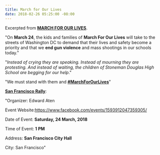 ```yaml
---
title: March for Our Lives
date: 2018-02-26 05:25:00 -08:00
---
```


Excerpted from [**MARCH FOR OUR LIVES**](https://www.marchforourlives.com/).

"On **March 24**, the kids and families of **March For Our Lives** will take to the streets of Washington DC to demand that their lives and safety become a priority and that we **end gun violence** and mass shootings in our schools today."

"*Instead of crying they are speaking. Instead of mourning they are protesting. And instead of waiting, the children of Stoneman Douglas High School are begging for our help*."

"We must stand with them and [**#MarchForOurLives**](https://www.google.com/search?q=%23MarchForOurLives&rlz=1C1CHBF_enUS755US755&oq=%23MarchForOurLives&aqs=chrome..69i57j69i61j69i60.782j0j4&sourceid=chrome&ie=UTF-8)"

[**San Francisco Rally**](https://www.facebook.com/events/1593912047359305):

"Organizer:  Edward Aten

Event Website:https://www.facebook.com/events/1593912047359305/

Date of Event:  **Saturday, 24 March, 2018**

Time of Event:  **1 PM** 

Address:  **San Francisco City Hall**

City:  San Francisco"
